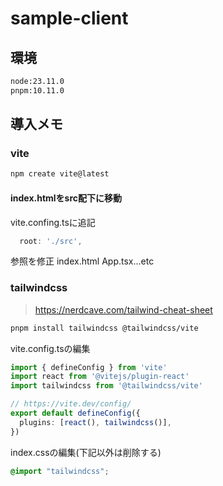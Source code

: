 # sample-client

## 環境

```txt
node:23.11.0
pnpm:10.11.0
```

## 導入メモ

### vite

```sh
npm create vite@latest
```

#### index.htmlをsrc配下に移動

vite.confing.tsに追記

```ts
  root: './src',
```
参照を修正
index.html
App.tsx...etc

### tailwindcss

> https://nerdcave.com/tailwind-cheat-sheet

```sh
pnpm install tailwindcss @tailwindcss/vite
```

vite.config.tsの編集

```ts
import { defineConfig } from 'vite'
import react from '@vitejs/plugin-react'
import tailwindcss from '@tailwindcss/vite'

// https://vite.dev/config/
export default defineConfig({
  plugins: [react(), tailwindcss()],
})
```

index.cssの編集(下記以外は削除する)

```css
@import "tailwindcss";
```


